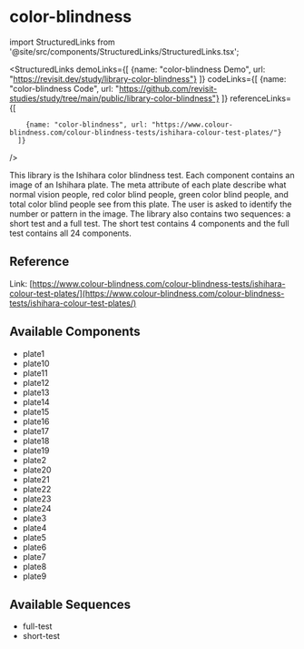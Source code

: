 
# color-blindness

import StructuredLinks from '@site/src/components/StructuredLinks/StructuredLinks.tsx';
  
  <StructuredLinks
      demoLinks={[
        {name: "color-blindness Demo", url: "https://revisit.dev/study/library-color-blindness"}
      ]}
      codeLinks={[
        {name: "color-blindness Code", url: "https://github.com/revisit-studies/study/tree/main/public/library-color-blindness"}
      ]}
      referenceLinks={[
        
        {name: "color-blindness", url: "https://www.colour-blindness.com/colour-blindness-tests/ishihara-colour-test-plates/"}
      ]}
  />



This library is the Ishihara color blindness test. Each component contains an image of an Ishihara plate. The meta attribute of each plate describe what normal vision people, red color blind people, green color blind people, and total color blind people see from this plate. The user is asked to identify the number or pattern in the image. The library also contains two sequences: a short test and a full test. The short test contains 4 components and the full test contains all 24 components.

## Reference





Link: [https://www.colour-blindness.com/colour-blindness-tests/ishihara-colour-test-plates/](https://www.colour-blindness.com/colour-blindness-tests/ishihara-colour-test-plates/)

## Available Components

- plate1
- plate10
- plate11
- plate12
- plate13
- plate14
- plate15
- plate16
- plate17
- plate18
- plate19
- plate2
- plate20
- plate21
- plate22
- plate23
- plate24
- plate3
- plate4
- plate5
- plate6
- plate7
- plate8
- plate9

## Available Sequences

- full-test
- short-test


